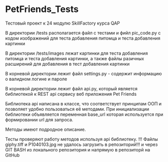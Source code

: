 # PetFriends_Tests

Тестовый проект к 24 модулю SkillFactory курса QAP

В директории /tests располагается файл с тестами и фийл pic_code.py с кодом изображений для теста добавления питомца и теста добавления картинки

В директории /tests/images лежат картинки для теста добавления питомца и теста добавления картинки, а также файлы разичных расширений для добавления в тест добавления картинки

В корневой директории лежит файл settings.py - содержит информацию о валидном логине и пароле

В корневой директории лежит файл api.py, который является библиотекой к REST api сервису веб приложения Pet Friends

Библиотека api написана в классе, что соответствует принципам ООП и позволяет удобно пользоваться её методами. При инициализации библиотеки объявляется переменная base_url которая используется при формировании url для запроса.

Методы имеют подродное описание.

Тесты проверяют работу методов используя api библиотеку.
 !!! Файлы giphy.tiff и P1040103.jpg не удалось загрузить в репозиторий!!! и через GIT BASH из локального репозитория и напрямую в репозиторй на GitHub 

